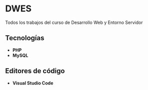 # DWES 

Todos los trabajos del curso de Desarrollo Web y Entorno Servidor

## Tecnologías

* **PHP**
* **MySQL**

## Editores de código

* **Visual Studio Code**
